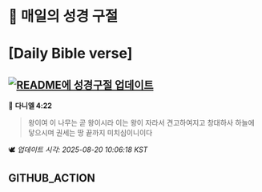 # 🙏 매일의 성경 구절
# [Daily Bible verse]
## [![README에 성경구절 업데이트](https://github.com/DONGSUKA/first_test/actions/workflows/update-readme-bible.yml/badge.svg)](https://github.com/DONGSUKA/first_test/actions/workflows/update-readme-bible.yml)
<!-- START_BIBLE_VERSE -->
📖 **다니엘 4:22**
> 왕이여 이 나무는 곧 왕이시라 이는 왕이 자라서 견고하여지고 창대하사 하늘에 닿으시며 권세는 땅 끝까지 미치심이니이다

🕊️ _업데이트 시각: 2025-08-20 10:06:18 KST_
  <!-- END_BIBLE_VERSE -->
## GITHUB_ACTION
